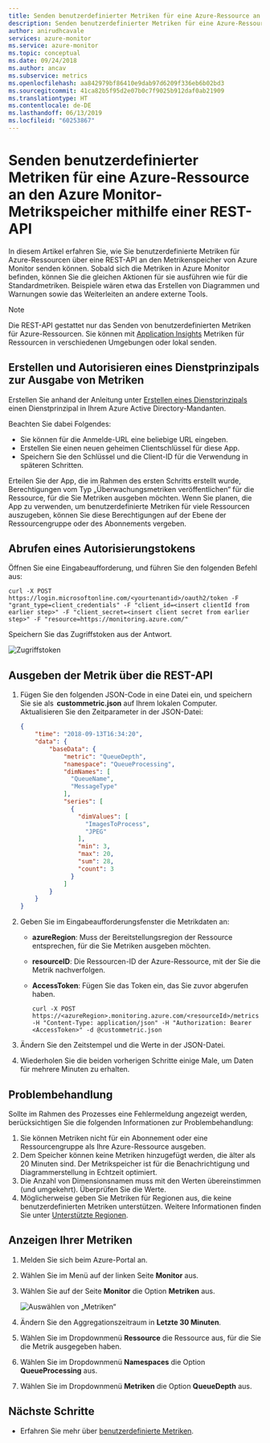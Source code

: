 ```yaml
---
title: Senden benutzerdefinierter Metriken für eine Azure-Ressource an den Azure Monitor-Metrikspeicher mithilfe einer REST-API
description: Senden benutzerdefinierter Metriken für eine Azure-Ressource an den Azure Monitor-Metrikspeicher mithilfe einer REST-API
author: anirudhcavale
services: azure-monitor
ms.service: azure-monitor
ms.topic: conceptual
ms.date: 09/24/2018
ms.author: ancav
ms.subservice: metrics
ms.openlocfilehash: aa842979bf86410e9dab97d6209f336eb6b02bd3
ms.sourcegitcommit: 41ca82b5f95d2e07b0c7f9025b912daf0ab21909
ms.translationtype: HT
ms.contentlocale: de-DE
ms.lasthandoff: 06/13/2019
ms.locfileid: "60253867"
---
```

# <a name="send-custom-metrics-for-an-azure-resource-to-the-azure-monitor-metric-store-by-using-a-rest-api"></a>Senden benutzerdefinierter Metriken für eine Azure-Ressource an den Azure Monitor-Metrikspeicher mithilfe einer REST-API

In diesem Artikel erfahren Sie, wie Sie benutzerdefinierte Metriken für Azure-Ressourcen über eine REST-API an den Metrikenspeicher von Azure Monitor senden können. Sobald sich die Metriken in Azure Monitor befinden, können Sie die gleichen Aktionen für sie ausführen wie für die Standardmetriken. Beispiele wären etwa das Erstellen von Diagrammen und Warnungen sowie das Weiterleiten an andere externe Tools.  

>[!NOTE]  
>Die REST-API gestattet nur das Senden von benutzerdefinierten Metriken für Azure-Ressourcen. Sie können mit [Application Insights](../../azure-monitor/app/api-custom-events-metrics.md) Metriken für Ressourcen in verschiedenen Umgebungen oder lokal senden.    


## <a name="create-and-authorize-a-service-principal-to-emit-metrics"></a>Erstellen und Autorisieren eines Dienstprinzipals zur Ausgabe von Metriken 

Erstellen Sie anhand der Anleitung unter [Erstellen eines Dienstprinzipals](../../active-directory/develop/howto-create-service-principal-portal.md) einen Dienstprinzipal in Ihrem Azure Active Directory-Mandanten. 

Beachten Sie dabei Folgendes: 

- Sie können für die Anmelde-URL eine beliebige URL eingeben.  
- Erstellen Sie einen neuen geheimen Clientschlüssel für diese App.  
- Speichern Sie den Schlüssel und die Client-ID für die Verwendung in späteren Schritten.  

Erteilen Sie der App, die im Rahmen des ersten Schritts erstellt wurde, Berechtigungen vom Typ „Überwachungsmetriken veröffentlichen“ für die Ressource, für die Sie Metriken ausgeben möchten. Wenn Sie planen, die App zu verwenden, um benutzerdefinierte Metriken für viele Ressourcen auszugeben, können Sie diese Berechtigungen auf der Ebene der Ressourcengruppe oder des Abonnements vergeben. 

## <a name="get-an-authorization-token"></a>Abrufen eines Autorisierungstokens
Öffnen Sie eine Eingabeaufforderung, und führen Sie den folgenden Befehl aus:

```shell
curl -X POST https://login.microsoftonline.com/<yourtenantid>/oauth2/token -F "grant_type=client_credentials" -F "client_id=<insert clientId from earlier step>" -F "client_secret=<insert client secret from earlier step>" -F "resource=https://monitoring.azure.com/"
```
Speichern Sie das Zugriffstoken aus der Antwort.

![Zugriffstoken](./media/metrics-store-custom-rest-api/accesstoken.png)

## <a name="emit-the-metric-via-the-rest-api"></a>Ausgeben der Metrik über die REST-API 

1. Fügen Sie den folgenden JSON-Code in eine Datei ein, und speichern Sie sie als  **custommetric.json** auf Ihrem lokalen Computer. Aktualisieren Sie den Zeitparameter in der JSON-Datei: 
    
    ```json
    { 
        "time": "2018-09-13T16:34:20", 
        "data": { 
            "baseData": { 
                "metric": "QueueDepth", 
                "namespace": "QueueProcessing", 
                "dimNames": [ 
                  "QueueName", 
                  "MessageType" 
                ], 
                "series": [ 
                  { 
                    "dimValues": [ 
                      "ImagesToProcess", 
                      "JPEG" 
                    ], 
                    "min": 3, 
                    "max": 20, 
                    "sum": 28, 
                    "count": 3 
                  } 
                ] 
            } 
        } 
    } 
    ``` 

1. Geben Sie im Eingabeaufforderungsfenster die Metrikdaten an: 
   - **azureRegion**: Muss der Bereitstellungsregion der Ressource entsprechen, für die Sie Metriken ausgeben möchten. 
   - **resourceID**:  Die Ressourcen-ID der Azure-Ressource, mit der Sie die Metrik nachverfolgen.  
   - **AccessToken**: Fügen Sie das Token ein, das Sie zuvor abgerufen haben.

     ```Shell 
     curl -X POST https://<azureRegion>.monitoring.azure.com/<resourceId>/metrics -H "Content-Type: application/json" -H "Authorization: Bearer <AccessToken>" -d @custommetric.json 
     ```
1. Ändern Sie den Zeitstempel und die Werte in der JSON-Datei. 
1. Wiederholen Sie die beiden vorherigen Schritte einige Male, um Daten für mehrere Minuten zu erhalten.

## <a name="troubleshooting"></a>Problembehandlung 
Sollte im Rahmen des Prozesses eine Fehlermeldung angezeigt werden, berücksichtigen Sie die folgenden Informationen zur Problembehandlung:

1. Sie können Metriken nicht für ein Abonnement oder eine Ressourcengruppe als Ihre Azure-Ressource ausgeben. 
1. Dem Speicher können keine Metriken hinzugefügt werden, die älter als 20 Minuten sind. Der Metrikspeicher ist für die Benachrichtigung und Diagrammerstellung in Echtzeit optimiert. 
2. Die Anzahl von Dimensionsnamen muss mit den Werten übereinstimmen (und umgekehrt). Überprüfen Sie die Werte. 
2. Möglicherweise geben Sie Metriken für Regionen aus, die keine benutzerdefinierten Metriken unterstützen. Weitere Informationen finden Sie unter [Unterstützte Regionen](../../azure-monitor/platform/metrics-custom-overview.md#supported-regions). 



## <a name="view-your-metrics"></a>Anzeigen Ihrer Metriken 

1. Melden Sie sich beim Azure-Portal an. 

1. Wählen Sie im Menü auf der linken Seite **Monitor** aus. 

1. Wählen Sie auf der Seite **Monitor** die Option **Metriken** aus. 

   ![Auswählen von „Metriken“](./media/metrics-store-custom-rest-api/metrics.png) 

1. Ändern Sie den Aggregationszeitraum in **Letzte 30 Minuten**.  

1. Wählen Sie im Dropdownmenü **Ressource** die Ressource aus, für die Sie die Metrik ausgegeben haben.  

1. Wählen Sie im Dropdownmenü **Namespaces** die Option **QueueProcessing** aus. 

1. Wählen Sie im Dropdownmenü **Metriken** die Option **QueueDepth** aus.  

 
## <a name="next-steps"></a>Nächste Schritte
- Erfahren Sie mehr über [benutzerdefinierte Metriken](../../azure-monitor/platform/metrics-custom-overview.md).

